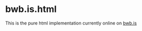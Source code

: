 bwb.is.html
===========

This is the pure html implementation currently online on [bwb.is](http://bwb.is/)

